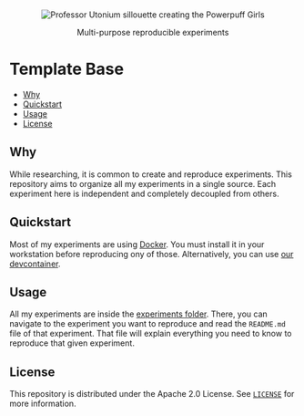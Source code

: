 <p align="center">
  <br>
   <img src="https://media.giphy.com/media/LUP2aIHiivhcI/giphy.gif" alt="Professor Utonium sillouette creating the Powerpuff Girls" title="Experiments header's GIF" />
  <br>
</p>
<p align="center">
Multi-purpose reproducible experiments
</p>

# Template Base

* [Why](#why)
* [Quickstart](#quickstart)
* [Usage](#usage)
* [License](#license)

## Why

While researching, it is common to create and reproduce experiments. This repository aims to organize all my experiments in a single source. Each experiment here is independent and completely decoupled from others.

## Quickstart

Most of my experiments are using [Docker](docker-website). You must install it in your workstation before reproducing ony of those. Alternatively, you can use [our devcontainer](devcontainer-folder).

## Usage

All my experiments are inside the [experiments folder](experiments-folder). There, you can navigate to the experiment you want to reproduce and read the `README.md` file of that experiment. That file will explain everything you need to know to reproduce that given experiment.

## License

This repository is distributed under the Apache 2.0 License. See [`LICENSE`][license] for more information.

[docker-website]: https://docker.com
[devcontainer-folder]: ./devcontainer
[experiments-folder]: ./experiments
[license]: LICENSE